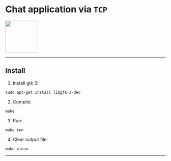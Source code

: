# Chat application via `TCP`

<img src="https://d3njjcbhbojbot.cloudfront.net/api/utilities/v1/imageproxy/https://coursera-course-photos.s3.amazonaws.com/b4/46d9e0795611e7944fcd8c9517c543/tcpIP.jpg?auto=format%2Ccompress&dpr=1" width="100" />

---
## Install
1. Install gtk 3:
```
sudo apt-get install libgtk-3-dev
```
2. Complie:
```
make
```
3. Run:
```
make run
```
4. Clear output file:
```
make clean
```

----

